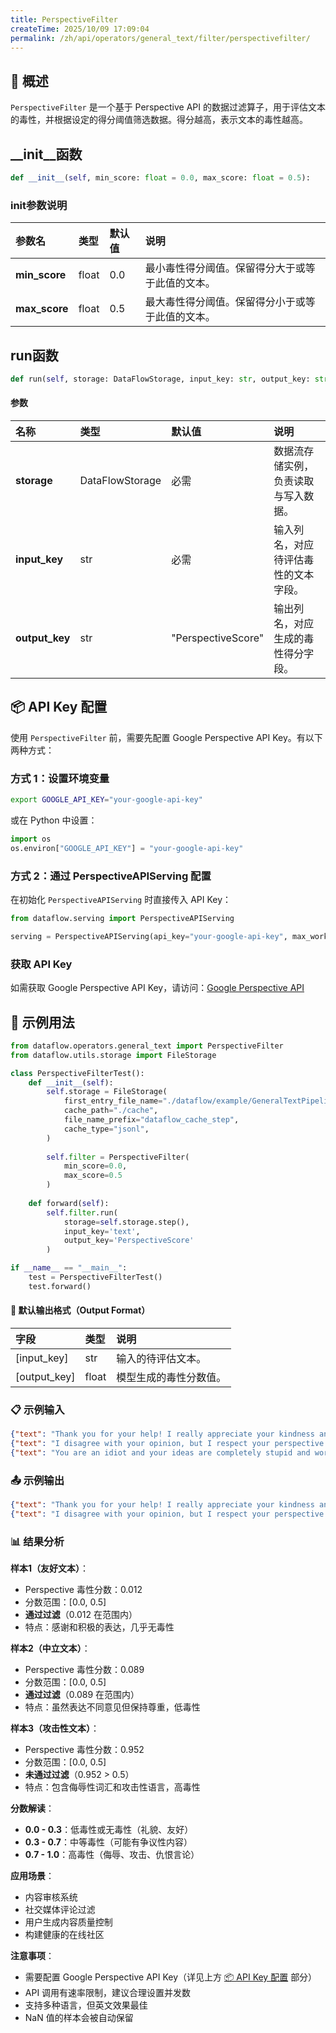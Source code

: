 ```yaml
---
title: PerspectiveFilter
createTime: 2025/10/09 17:09:04
permalink: /zh/api/operators/general_text/filter/perspectivefilter/
---
```


## 📘 概述

`PerspectiveFilter` 是一个基于 Perspective API 的数据过滤算子，用于评估文本的毒性，并根据设定的得分阈值筛选数据。得分越高，表示文本的毒性越高。

## __init__函数

```python
def __init__(self, min_score: float = 0.0, max_score: float = 0.5):
```

### init参数说明

| 参数名 | 类型 | 默认值 | 说明 |
| :-------------- | :---- | :------ | :------------------------------------------------------- |
| **min_score** | float | 0.0 | 最小毒性得分阈值。保留得分大于或等于此值的文本。 |
| **max_score** | float | 0.5 | 最大毒性得分阈值。保留得分小于或等于此值的文本。 |

## run函数

```python
def run(self, storage: DataFlowStorage, input_key: str, output_key: str = 'PerspectiveScore'):
```

#### 参数

| 名称 | 类型 | 默认值 | 说明 |
| :------------- | :---------------- | :------------------- | :------------------------------------ |
| **storage** | DataFlowStorage | 必需 | 数据流存储实例，负责读取与写入数据。 |
| **input_key** | str | 必需 | 输入列名，对应待评估毒性的文本字段。 |
| **output_key** | str | "PerspectiveScore" | 输出列名，对应生成的毒性得分字段。 |

## 📦 API Key 配置

使用 `PerspectiveFilter` 前，需要先配置 Google Perspective API Key。有以下两种方式：

### 方式 1：设置环境变量

```bash
export GOOGLE_API_KEY="your-google-api-key"
```

或在 Python 中设置：
```python
import os
os.environ["GOOGLE_API_KEY"] = "your-google-api-key"
```

### 方式 2：通过 PerspectiveAPIServing 配置

在初始化 `PerspectiveAPIServing` 时直接传入 API Key：
```python
from dataflow.serving import PerspectiveAPIServing

serving = PerspectiveAPIServing(api_key="your-google-api-key", max_workers=10)
```

### 获取 API Key

如需获取 Google Perspective API Key，请访问：[Google Perspective API](https://perspectiveapi.com/)

## 🧠 示例用法

```python
from dataflow.operators.general_text import PerspectiveFilter
from dataflow.utils.storage import FileStorage

class PerspectiveFilterTest():
    def __init__(self):
        self.storage = FileStorage(
            first_entry_file_name="./dataflow/example/GeneralTextPipeline/perspective_test_input.jsonl",
            cache_path="./cache",
            file_name_prefix="dataflow_cache_step",
            cache_type="jsonl",
        )
        
        self.filter = PerspectiveFilter(
            min_score=0.0,
            max_score=0.5
        )
        
    def forward(self):
        self.filter.run(
            storage=self.storage.step(),
            input_key='text',
            output_key='PerspectiveScore'
        )

if __name__ == "__main__":
    test = PerspectiveFilterTest()
    test.forward()
```

#### 🧾 默认输出格式（Output Format）

| 字段 | 类型 | 说明 |
| :----------------- | :---- | :--------------------- |
| [input_key] | str | 输入的待评估文本。 |
| [output_key] | float | 模型生成的毒性分数值。 |

### 📋 示例输入

```json
{"text": "Thank you for your help! I really appreciate your kindness and support."}
{"text": "I disagree with your opinion, but I respect your perspective on this matter."}
{"text": "You are an idiot and your ideas are completely stupid and worthless."}
```

### 📤 示例输出

```json
{"text": "Thank you for your help! I really appreciate your kindness and support.", "PerspectiveScore": 0.012}
{"text": "I disagree with your opinion, but I respect your perspective on this matter.", "PerspectiveScore": 0.089}
```

### 📊 结果分析

**样本1（友好文本）**：
- Perspective 毒性分数：0.012
- 分数范围：[0.0, 0.5]
- **通过过滤**（0.012 在范围内）
- 特点：感谢和积极的表达，几乎无毒性

**样本2（中立文本）**：
- Perspective 毒性分数：0.089
- 分数范围：[0.0, 0.5]
- **通过过滤**（0.089 在范围内）
- 特点：虽然表达不同意见但保持尊重，低毒性

**样本3（攻击性文本）**：
- Perspective 毒性分数：0.952
- 分数范围：[0.0, 0.5]
- **未通过过滤**（0.952 > 0.5）
- 特点：包含侮辱性词汇和攻击性语言，高毒性

**分数解读**：
- **0.0 - 0.3**：低毒性或无毒性（礼貌、友好）
- **0.3 - 0.7**：中等毒性（可能有争议性内容）
- **0.7 - 1.0**：高毒性（侮辱、攻击、仇恨言论）

**应用场景**：
- 内容审核系统
- 社交媒体评论过滤
- 用户生成内容质量控制
- 构建健康的在线社区

**注意事项**：
- 需要配置 Google Perspective API Key（详见上方 [📦 API Key 配置](#📦-api-key-配置) 部分）
- API 调用有速率限制，建议合理设置并发数
- 支持多种语言，但英文效果最佳
- NaN 值的样本会被自动保留
